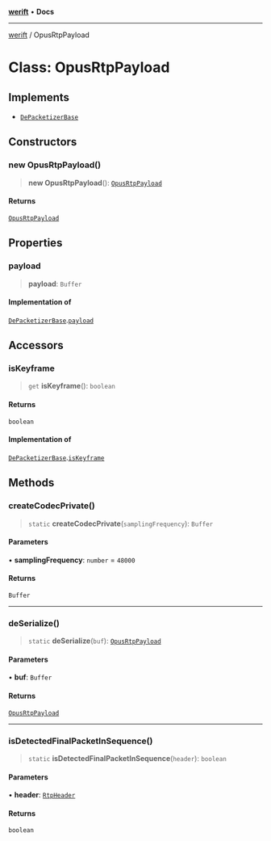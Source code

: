 [**werift**](../README.md) • **Docs**

***

[werift](../globals.md) / OpusRtpPayload

# Class: OpusRtpPayload

## Implements

- [`DePacketizerBase`](DePacketizerBase.md)

## Constructors

### new OpusRtpPayload()

> **new OpusRtpPayload**(): [`OpusRtpPayload`](OpusRtpPayload.md)

#### Returns

[`OpusRtpPayload`](OpusRtpPayload.md)

## Properties

### payload

> **payload**: `Buffer`

#### Implementation of

[`DePacketizerBase`](DePacketizerBase.md).[`payload`](DePacketizerBase.md#payload)

## Accessors

### isKeyframe

> `get` **isKeyframe**(): `boolean`

#### Returns

`boolean`

#### Implementation of

[`DePacketizerBase`](DePacketizerBase.md).[`isKeyframe`](DePacketizerBase.md#iskeyframe)

## Methods

### createCodecPrivate()

> `static` **createCodecPrivate**(`samplingFrequency`): `Buffer`

#### Parameters

• **samplingFrequency**: `number` = `48000`

#### Returns

`Buffer`

***

### deSerialize()

> `static` **deSerialize**(`buf`): [`OpusRtpPayload`](OpusRtpPayload.md)

#### Parameters

• **buf**: `Buffer`

#### Returns

[`OpusRtpPayload`](OpusRtpPayload.md)

***

### isDetectedFinalPacketInSequence()

> `static` **isDetectedFinalPacketInSequence**(`header`): `boolean`

#### Parameters

• **header**: [`RtpHeader`](RtpHeader.md)

#### Returns

`boolean`
